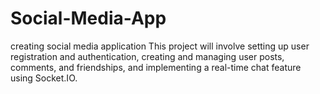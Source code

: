 # Social-Media-App
creating social media application This project will involve setting up user registration and authentication, creating and managing user posts, comments, and friendships, and implementing a real-time chat feature using Socket.IO.
